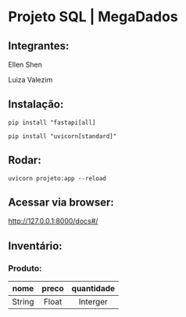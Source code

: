 # Projeto SQL | MegaDados
## Integrantes:
Ellen Shen

Luiza Valezim

## Instalação:
`pip install "fastapi[all]`

`pip install "uvicorn[standard]"`

## Rodar:
`uvicorn projeto:app --reload`

## Acessar via browser:
http://127.0.0.1:8000/docs#/

## Inventário:

### Produto:
| nome | preco | quantidade |
| :---: | :---: |  :---: | 
| String | Float | Interger |
